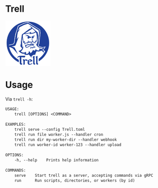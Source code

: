 # Trell

<img src="assets/images/Trell_Logo.png" title="Trell Logo" width="142" height="143" />

# Usage

Via `trell -h`:

```
USAGE:
    trell [OPTIONS] <COMMAND>

EXAMPLES:
    trell serve --config Trell.toml
    trell run file worker.js --handler cron
    trell run dir my-worker-dir --handler webhook
    trell run worker-id worker-123 --handler upload

OPTIONS:
    -h, --help    Prints help information

COMMANDS:
    serve    Start trell as a server, accepting commands via gRPC
    run      Run scripts, directories, or workers (by id)

```